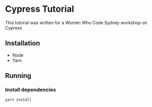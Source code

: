 # Cypress Tutorial

This tutorial was written for a Women Who Code Sydney workshop on Cypress

## Installation

* Node
* Yarn

## Running

### Install dependencies

```
yarn install
```